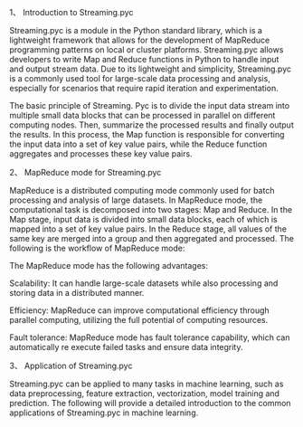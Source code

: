1、 Introduction to Streaming.pyc



Streaming.pyc is a module in the Python standard library, which is a lightweight framework that allows for the development of MapReduce programming patterns on local or cluster platforms. Streaming.pyc allows developers to write Map and Reduce functions in Python to handle input and output stream data. Due to its lightweight and simplicity, Streaming.pyc is a commonly used tool for large-scale data processing and analysis, especially for scenarios that require rapid iteration and experimentation.



The basic principle of Streaming. Pyc is to divide the input data stream into multiple small data blocks that can be processed in parallel on different computing nodes. Then, summarize the processed results and finally output the results. In this process, the Map function is responsible for converting the input data into a set of key value pairs, while the Reduce function aggregates and processes these key value pairs.



2、 MapReduce mode for Streaming.pyc



MapReduce is a distributed computing mode commonly used for batch processing and analysis of large datasets. In MapReduce mode, the computational task is decomposed into two stages: Map and Reduce. In the Map stage, input data is divided into small data blocks, each of which is mapped into a set of key value pairs. In the Reduce stage, all values of the same key are merged into a group and then aggregated and processed. The following is the workflow of MapReduce mode:



The MapReduce mode has the following advantages:



Scalability: It can handle large-scale datasets while also processing and storing data in a distributed manner.

Efficiency: MapReduce can improve computational efficiency through parallel computing, utilizing the full potential of computing resources.

Fault tolerance: MapReduce mode has fault tolerance capability, which can automatically re execute failed tasks and ensure data integrity.




3、 Application of Streaming.pyc



Streaming.pyc can be applied to many tasks in machine learning, such as data preprocessing, feature extraction, vectorization, model training and prediction. The following will provide a detailed introduction to the common applications of Streaming.pyc in machine learning.